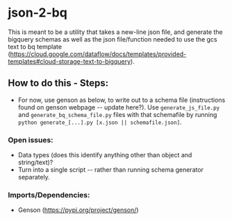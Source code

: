 # json-2-bq

This is meant to be a utility that takes a new-line json file, and generate the bigquery schemas as well as the json file/function needed to use the gcs text to bq template (https://cloud.google.com/dataflow/docs/templates/provided-templates#cloud-storage-text-to-bigquery).

## How to do this - Steps:
* For now, use genson as below, to write out to a schema file (instructions found on genson webpage -- update here?).  Use  `generate_js_file.py` and `generate_bq_schema_file.py` files with that schemafile by running `python generate_[...].py [x.json || schemafile.json]`.

### Open issues:
* Data types (does this identify anything other than object and string/text)?
* Turn into a single script -- rather than running schema generator separately.  

### Imports/Dependencies:
* Genson (https://pypi.org/project/genson/)

